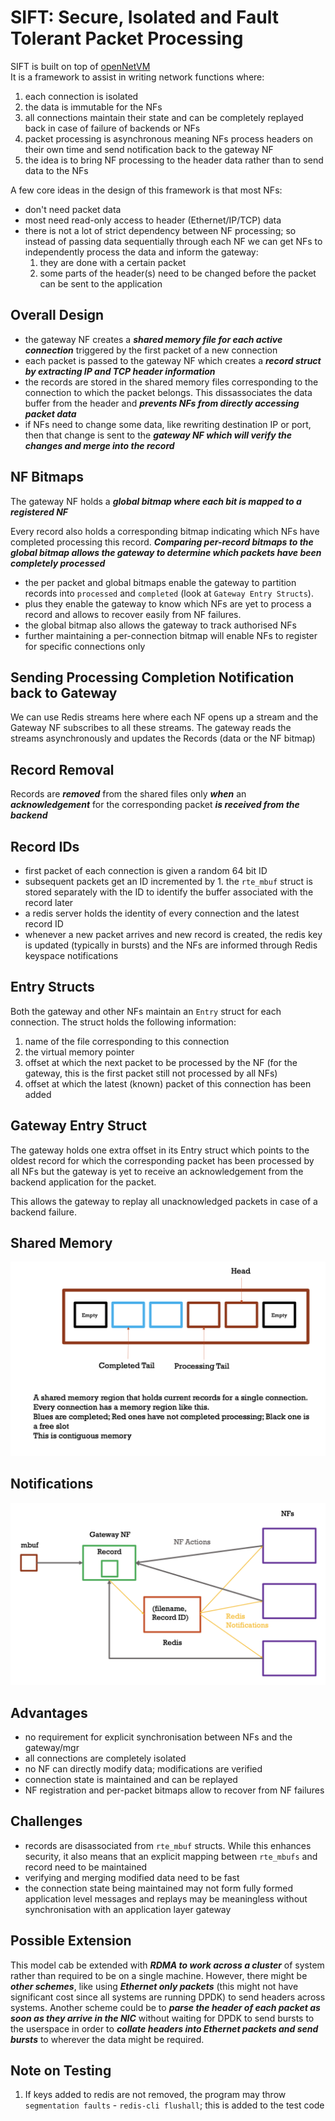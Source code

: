 # SIFT: Secure, Isolated and Fault Tolerant Packet Processing

SIFT is built on top of [openNetVM](https://github.com/sdnfv/openNetVM)</br>
It is a framework to assist in writing network functions where:

1. each connection is isolated
2. the data is immutable for the NFs
3. all connections maintain their state and can be completely replayed back in case of failure of backends or NFs
4. packet processing is asynchronous meaning NFs process headers on their own time and send notification back to the gateway NF
5. the idea is to bring NF processing to the header data rather than to send data to the NFs

A few core ideas in the design of this framework is that most NFs:

- don't need packet data
- most need read-only access to header (Ethernet/IP/TCP) data
- there is not a lot of strict dependency between NF processing; so instead of passing data sequentially through each NF we can get NFs to independently process the data and inform the gateway:
    1. they are done with a certain packet
    2. some parts of the header(s) need to be changed before the packet can be sent to the application

## Overall Design

- the gateway NF creates a ***shared memory file for each active connection*** triggered by the first packet of a new connection
- each packet is passed to the gateway NF which creates a ***record struct by extracting IP and TCP header information***
- the records are stored in the shared memory files corresponding to the connection to which the packet belongs. This dissassociates the data buffer from the header and ***prevents NFs from directly accessing packet data***
- if NFs need to change some data, like rewriting destination IP or port, then that change is sent to the ***gateway NF which will verify the changes and merge into the record***

## NF Bitmaps

The gateway NF holds a ***global bitmap where each bit is mapped to a registered NF***

Every record also holds a corresponding bitmap indicating which NFs have completed processing this record. ***Comparing per-record bitmaps to the global bitmap allows the gateway to determine which packets have been completely processed***

- the per packet and global bitmaps enable the gateway to partition records into `processed` and `completed` (look at `Gateway Entry Structs`).
- plus they enable the gateway to know which NFs are yet to process a record and allows to recover easily from NF failures.
- the global bitmap also allows the gateway to track authorised NFs
- further maintaining a per-connection bitmap will enable NFs to register for specific connections only

## Sending Processing Completion Notification back to Gateway

We can use Redis streams here where each NF opens up a stream and the Gateway NF subscribes to all these streams. The gateway reads the streams asynchronously and updates the Records (data or the NF bitmap)

## Record Removal

Records are ***removed*** from the shared files only ***when*** an ***acknowledgement*** for the corresponding packet ***is received from the backend***

## Record IDs

- first packet of each connection is given a random 64 bit ID
- subsequent packets get an ID incremented by 1. the `rte_mbuf` struct is stored separately with the ID to identify the buffer associated with the record later
- a redis server holds the identity of every connection and the latest record ID
- whenever a new packet arrives and new record is created, the redis key is updated (typically in bursts) and the NFs are informed through Redis keyspace notifications

## Entry Structs

Both the gateway and other NFs maintain an `Entry` struct for each connection. The struct holds the following information:

1. name of the file corresponding to this connection
2. the virtual memory pointer
3. offset at which the next packet to be processed by the NF (for the gateway, this is the first packet still not processed by all NFs)
4. offset at which the latest (known) packet of this connection has been added

## Gateway Entry Struct

The gateway holds one extra offset in its Entry struct which points to the oldest record for which the corresponding packet has been processed by all NFs but the gateway is yet to receive an acknowledgement from the backend application for the packet.

This allows the gateway to replay all unacknowledged packets in case of a backend failure.

## Shared Memory

![Shared Memory](SIFT_Shared_Memory.png "Shared Memory")

## Notifications

![Redis Notifications](SIFT_Redis_Notification.png "Notifications")

## Advantages

- no requirement for explicit synchronisation between NFs and the gateway/mgr
- all connections are completely isolated
- no NF can directly modify data; modifications are verified
- connection state is maintained and can be replayed
- NF registration and per-packet bitmaps allow to recover from NF failures

## Challenges

- records are disassociated from `rte_mbuf` structs. While this enhances security, it also means that an explicit mapping between `rte_mbufs` and record need to be maintained
- verifying and merging modified data need to be fast
- the connection state being maintained may not form fully formed application level messages and replays may be meaningless without synchronisation with an application layer gateway

## Possible Extension

This model cab be extended with ***RDMA to work across a cluster*** of system rather than required to be on a single machine. However, there might be ***other schemes***, like using ***Ethernet only packets*** (this might not have significant cost since all systems are running DPDK) to send headers across systems. Another scheme could be to ***parse the header of each packet as soon as they arrive in the NIC*** without waiting for DPDK to send bursts to the userspace in order to ***collate headers into Ethernet packets and send bursts*** to wherever the data might be required.

## Note on Testing

1. If keys added to redis are not removed, the program may throw `segmentation faults` - `redis-cli flushall`; this is added to the test code
